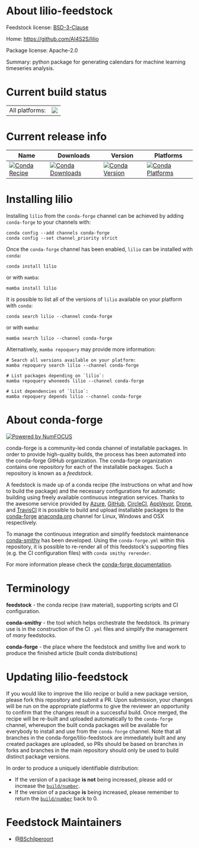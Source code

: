 About lilio-feedstock
=====================

Feedstock license: [BSD-3-Clause](https://github.com/conda-forge/lilio-feedstock/blob/main/LICENSE.txt)

Home: https://github.com/AI4S2S/lilio

Package license: Apache-2.0

Summary: python package for generating calendars for machine learning timeseries analysis.

Current build status
====================


<table><tr><td>All platforms:</td>
    <td>
      <a href="https://dev.azure.com/conda-forge/feedstock-builds/_build/latest?definitionId=18836&branchName=main">
        <img src="https://dev.azure.com/conda-forge/feedstock-builds/_apis/build/status/lilio-feedstock?branchName=main">
      </a>
    </td>
  </tr>
</table>

Current release info
====================

| Name | Downloads | Version | Platforms |
| --- | --- | --- | --- |
| [![Conda Recipe](https://img.shields.io/badge/recipe-lilio-green.svg)](https://anaconda.org/conda-forge/lilio) | [![Conda Downloads](https://img.shields.io/conda/dn/conda-forge/lilio.svg)](https://anaconda.org/conda-forge/lilio) | [![Conda Version](https://img.shields.io/conda/vn/conda-forge/lilio.svg)](https://anaconda.org/conda-forge/lilio) | [![Conda Platforms](https://img.shields.io/conda/pn/conda-forge/lilio.svg)](https://anaconda.org/conda-forge/lilio) |

Installing lilio
================

Installing `lilio` from the `conda-forge` channel can be achieved by adding `conda-forge` to your channels with:

```
conda config --add channels conda-forge
conda config --set channel_priority strict
```

Once the `conda-forge` channel has been enabled, `lilio` can be installed with `conda`:

```
conda install lilio
```

or with `mamba`:

```
mamba install lilio
```

It is possible to list all of the versions of `lilio` available on your platform with `conda`:

```
conda search lilio --channel conda-forge
```

or with `mamba`:

```
mamba search lilio --channel conda-forge
```

Alternatively, `mamba repoquery` may provide more information:

```
# Search all versions available on your platform:
mamba repoquery search lilio --channel conda-forge

# List packages depending on `lilio`:
mamba repoquery whoneeds lilio --channel conda-forge

# List dependencies of `lilio`:
mamba repoquery depends lilio --channel conda-forge
```


About conda-forge
=================

[![Powered by
NumFOCUS](https://img.shields.io/badge/powered%20by-NumFOCUS-orange.svg?style=flat&colorA=E1523D&colorB=007D8A)](https://numfocus.org)

conda-forge is a community-led conda channel of installable packages.
In order to provide high-quality builds, the process has been automated into the
conda-forge GitHub organization. The conda-forge organization contains one repository
for each of the installable packages. Such a repository is known as a *feedstock*.

A feedstock is made up of a conda recipe (the instructions on what and how to build
the package) and the necessary configurations for automatic building using freely
available continuous integration services. Thanks to the awesome service provided by
[Azure](https://azure.microsoft.com/en-us/services/devops/), [GitHub](https://github.com/),
[CircleCI](https://circleci.com/), [AppVeyor](https://www.appveyor.com/),
[Drone](https://cloud.drone.io/welcome), and [TravisCI](https://travis-ci.com/)
it is possible to build and upload installable packages to the
[conda-forge](https://anaconda.org/conda-forge) [anaconda.org](https://anaconda.org/)
channel for Linux, Windows and OSX respectively.

To manage the continuous integration and simplify feedstock maintenance
[conda-smithy](https://github.com/conda-forge/conda-smithy) has been developed.
Using the ``conda-forge.yml`` within this repository, it is possible to re-render all of
this feedstock's supporting files (e.g. the CI configuration files) with ``conda smithy rerender``.

For more information please check the [conda-forge documentation](https://conda-forge.org/docs/).

Terminology
===========

**feedstock** - the conda recipe (raw material), supporting scripts and CI configuration.

**conda-smithy** - the tool which helps orchestrate the feedstock.
                   Its primary use is in the construction of the CI ``.yml`` files
                   and simplify the management of *many* feedstocks.

**conda-forge** - the place where the feedstock and smithy live and work to
                  produce the finished article (built conda distributions)


Updating lilio-feedstock
========================

If you would like to improve the lilio recipe or build a new
package version, please fork this repository and submit a PR. Upon submission,
your changes will be run on the appropriate platforms to give the reviewer an
opportunity to confirm that the changes result in a successful build. Once
merged, the recipe will be re-built and uploaded automatically to the
`conda-forge` channel, whereupon the built conda packages will be available for
everybody to install and use from the `conda-forge` channel.
Note that all branches in the conda-forge/lilio-feedstock are
immediately built and any created packages are uploaded, so PRs should be based
on branches in forks and branches in the main repository should only be used to
build distinct package versions.

In order to produce a uniquely identifiable distribution:
 * If the version of a package **is not** being increased, please add or increase
   the [``build/number``](https://docs.conda.io/projects/conda-build/en/latest/resources/define-metadata.html#build-number-and-string).
 * If the version of a package **is** being increased, please remember to return
   the [``build/number``](https://docs.conda.io/projects/conda-build/en/latest/resources/define-metadata.html#build-number-and-string)
   back to 0.

Feedstock Maintainers
=====================

* [@BSchilperoort](https://github.com/BSchilperoort/)


